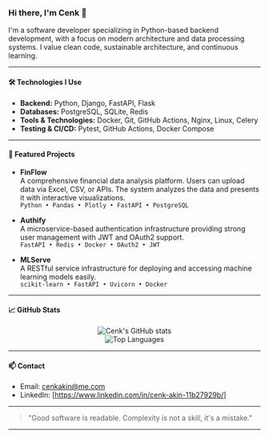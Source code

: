 ### Hi there, I'm Cenk 👋

I'm a software developer specializing in Python-based backend development, with a focus on modern architecture and data processing systems. I value clean code, sustainable architecture, and continuous learning.

---

#### 🛠️ Technologies I Use

- **Backend:** Python, Django, FastAPI, Flask
- **Databases:** PostgreSQL, SQLite, Redis
- **Tools & Technologies:** Docker, Git, GitHub Actions, Nginx, Linux, Celery
- **Testing & CI/CD:** Pytest, GitHub Actions, Docker Compose

---

#### 🚀 Featured Projects

- **FinFlow**  
  A comprehensive financial data analysis platform. Users can upload data via Excel, CSV, or APIs. The system analyzes the data and presents it with interactive visualizations.  
  `Python • Pandas • Plotly • FastAPI • PostgreSQL`

- **Authify**  
  A microservice-based authentication infrastructure providing strong user management with JWT and OAuth2 support.  
  `FastAPI • Redis • Docker • OAuth2 • JWT`

- **MLServe**  
  A RESTful service infrastructure for deploying and accessing machine learning models easily.  
  `scikit-learn • FastAPI • Uvicorn • Docker`

---

#### 📈 GitHub Stats

<p align="center">
  <img src="https://github-readme-stats.vercel.app/api?username=akincenk&show_icons=true&theme=default" alt="Cenk's GitHub stats" />
  <br/>
  <img src="https://github-readme-stats.vercel.app/api/top-langs/?username=akincenk&layout=compact&theme=default" alt="Top Languages" />
</p>

---

#### 📫 Contact

- Email: cenkakin@me.com
- LinkedIn: [https://www.linkedin.com/in/cenk-akin-11b27929b/]

---

> "Good software is readable. Complexity is not a skill, it's a mistake."

---
